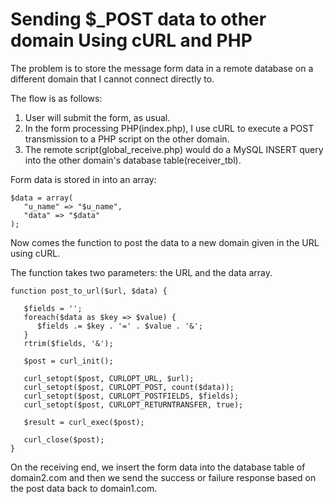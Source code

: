 # Sending $_POST data to other domain Using cURL and PHP

The problem is to store the message form data in a remote database on a different domain that I cannot connect directly to.

The flow is as follows:
1. User will submit the form, as usual.
2. In the form processing PHP(index.php), I use cURL to execute a POST transmission to a PHP script on the other domain.
3. The remote script(global_receive.php) would do a MySQL INSERT query into the other domain's database table(receiver_tbl).

Form data is stored in into an array:
```
$data = array(
   "u_name" => "$u_name",
   "data" => "$data"
);
```
Now comes the function to post the data to a new domain given in the URL using cURL.

The function takes two parameters: the URL and the data array.

```
function post_to_url($url, $data) {

   $fields = '';
   foreach($data as $key => $value) { 
      $fields .= $key . '=' . $value . '&'; 
   }
   rtrim($fields, '&');

   $post = curl_init();

   curl_setopt($post, CURLOPT_URL, $url);
   curl_setopt($post, CURLOPT_POST, count($data));
   curl_setopt($post, CURLOPT_POSTFIELDS, $fields);
   curl_setopt($post, CURLOPT_RETURNTRANSFER, true);

   $result = curl_exec($post);

   curl_close($post);
}
```

On the receiving end, we insert the form data into the database table of domain2.com and then we send the success or failure response based on the post data back to domain1.com.

